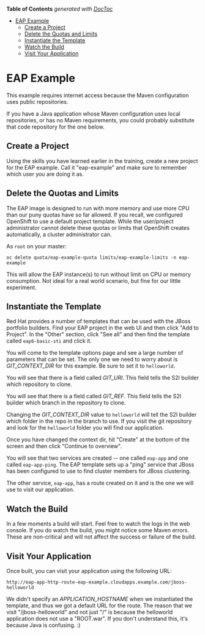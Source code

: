 <!-- START doctoc generated TOC please keep comment here to allow auto update -->
<!-- DON'T EDIT THIS SECTION, INSTEAD RE-RUN doctoc TO UPDATE -->
**Table of Contents**  *generated with [DocToc](https://github.com/thlorenz/doctoc)*

- [EAP Example](#eap-example)
  - [Create a Project](#create-a-project)
  - [Delete the Quotas and Limits](#delete-the-quotas-and-limits)
  - [Instantiate the Template](#instantiate-the-template)
  - [Watch the Build](#watch-the-build)
  - [Visit Your Application](#visit-your-application)

<!-- END doctoc generated TOC please keep comment here to allow auto update -->

# EAP Example
This example requires internet access because the Maven configuration uses
public repositories.

If you have a Java application whose Maven configuration uses local
repositories, or has no Maven requirements, you could probably substitute that
code repository for the one below.

## Create a Project
Using the skills you have learned earlier in the training, create a new project
for the EAP example. Call it "eap-example" and make sure to remember which user
you are doing it as.

## Delete the Quotas and Limits
The EAP image is designed to run with more memory and use more CPU than our puny
quotas have so far allowed. If you recall, we configured OpenShift to use a
default project template. While the user/project administrator cannot delete
these quotas or limits that OpenShift creates automatically, a cluster
administrator can.

As `root` on your master:

    oc delete quota/eap-example-quota limits/eap-example-limits -n eap-example

This will allow the EAP instance(s) to run without limit on CPU or memory
consumption. Not ideal for a real world scenario, but fine for our little
experiment.

## Instantiate the Template
Red Hat provides a number of templates that can be used with the JBoss portfolio
builders. Find your EAP project in the web UI and then click "Add to Project".
In the "Other" section, click "See all" and then find the template called
`eap6-basic-sti` and click it.

You will come to the template options page and see a large number of parameters
that can be set. The only one we need to worry about is *GIT_CONTEXT_DIR* for
this example. Be sure to set it to `helloworld`.

You will see that there is a field called *GIT_URI*. This field tells the
S2I builder which repository to clone.

You will see that there is a field called *GIT_REF*. This field tells the S2I
builder which branch in the repository to clone.

Changing the *GIT_CONTEXT_DIR* value to `helloworld` will tell the S2I builder
which folder in the repo in the branch to use. If you visit the git repository
and look for the `helloworld` folder you will find our application.

Once you have changed the context dir, hit "Create" at the bottom of the screen
and then click "Continue to overview".

You will see that two services are created -- one called `eap-app` and one
called `eap-app-ping`. The EAP template sets up a "ping" service that JBoss has
been configured to use to find cluster members for JBoss clustering.

The other service, `eap-app`, has a route created on it and is the one we will
use to visit our application.

## Watch the Build
In a few moments a build will start. Feel free to watch the logs in the web
console. If you do watch the build, you might notice some Maven errors.  These
are non-critical and will not affect the success or failure of the build.

## Visit Your Application
Once built, you can visit your application using the following URL:

    http://eap-app-http-route-eap-example.cloudapps.example.com/jboss-helloworld

We didn't specify an *APPLICATION_HOSTNAME* when we instantiated the template,
and thus we got a default URL for the route. The reason that we visit
"/jboss-helloworld" and not just "/" is because the helloworld application does
not use a "ROOT.war". If you don't understand this, it's because Java is
confusing. :)
